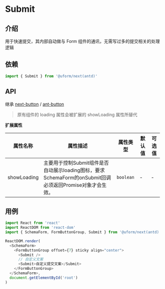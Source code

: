 # Submit

## 介绍

用于快速提交，其内部自动做与 Form 组件的通讯，无需写过多的提交相关的处理逻辑

## 依赖

```javascript
import { Submit } from '@uform/next(antd)'
```

## API

继承 [next-button](https://fusion.design/component/basic/button#button) /
[ant-button](https://ant.design/components/button-cn/#API)
> 原有组件的 loading 属性会被扩展的 showLoading 属性所替代

**扩展属性**

| 属性名称 | 属性描述 | 属性类型 | 默认值 | 可选值 |
| ---- | ---- | ---- | --- | --- |
| showLoading | 主要用于控制Submit组件是否自动展示loading图标，要求SchemaForm的onSubmit回调必须返回Promise对象才会生效。 | `boolean` | - | - |

## 用例

```javascript
import React from 'react'
import ReactDOM from 'react-dom'
import { SchemaForm, FormButtonGroup, Submit } from '@uform/next(antd)'

ReactDOM.render(
  <SchemaForm>
    <FormButtonGroup offset={7} sticky align="center">
      <Submit />
      // 自定义文案
      <Submit>自定义提交文案</Submit>
    </FormButtonGroup>
  </SchemaForm>,
  document.getElementById('root')
)
```
